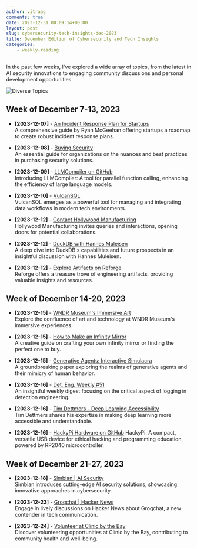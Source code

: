 ```yaml
---
author: vitraag
comments: true
date: 2023-12-31 00:09:14+00:00
layout: post
slug: cybersecurity-tech-insights-dec-2023
title: December Edition of Cybersecurity and Tech Insights
categories: 
    - weekly-reading
---
```

In the past few weeks, I've explored a wide array of topics, from the latest in AI security innovations to engaging community discussions and personal development opportunities.

![Diverse Topics](https://images.unsplash.com/photo-1454165804606-c3d57bc86b40?q=80&w=2070&auto=format&fit=crop&ixlib=rb-4.0.3)


## Week of December 7-13, 2023

- **[2023-12-07]** - [An Incident Response Plan for Startups](https://medium.com/starting-up-security/an-incident-response-plan-for-startups-26549596b914#.f7wkw8vrx)  
  A comprehensive guide by Ryan McGeehan offering startups a roadmap to create robust incident response plans.

- **[2023-12-08]** - [Buying Security](https://tldrsec.com/p/guides-buying-security?utm_medium=referral&utm_source=tldrsec.com)  
  An essential guide for organizations on the nuances and best practices in purchasing security solutions.

- **[2023-12-09]** - [LLMCompiler on GitHub](https://github.com/SqueezeAILab/LLMCompiler)  
  Introducing LLMCompiler: A tool for parallel function calling, enhancing the efficiency of large language models.

- **[2023-12-10]** - [VulcanSQL](https://vulcansql.com/)  
  VulcanSQL emerges as a powerful tool for managing and integrating data workflows in modern tech environments.

- **[2023-12-12]** - [Contact Hollywood Manufacturing](http://hollywoodmfg.com/contact-us/)  
  Hollywood Manufacturing invites queries and interactions, opening doors for potential collaborations.

- **[2023-12-12]** - [DuckDB with Hannes Muleisen](https://softwareengineeringdaily.com/2022/03/18/duckdb-with-hannes-muleisen/)  
  A deep dive into DuckDB's capabilities and future prospects in an insightful discussion with Hannes Muleisen.

- **[2023-12-12]** - [Explore Artifacts on Reforge](https://www.reforge.com/artifacts?topics=engineering)  
  Reforge offers a treasure trove of engineering artifacts, providing valuable insights and resources.

## Week of December 14-20, 2023

- **[2023-12-15]** - [WNDR Museum's Immersive Art](https://wndrmuseum.com/about/)  
  Explore the confluence of art and technology at WNDR Museum's immersive experiences.

- **[2023-12-15]** - [How to Make an Infinity Mirror](https://www.twowaymirrors.com/infinity-mirror/)  
  A creative guide on crafting your own infinity mirror or finding the perfect one to buy.

- **[2023-12-15]** - [Generative Agents: Interactive Simulacra](https://arxiv.org/abs/2304.03442)  
  A groundbreaking paper exploring the realms of generative agents and their mimicry of human behavior.

- **[2023-12-16]** - [Det. Eng. Weekly #51](https://www.detectionengineering.net/p/det-eng-weekly-51-oh-the-logging)  
  An insightful weekly digest focusing on the critical aspect of logging in detection engineering.

- **[2023-12-16]** - [Tim Dettmers - Deep Learning Accessibility](https://timdettmers.com/)  
  Tim Dettmers shares his expertise in making deep learning more accessible and understandable.

- **[2023-12-16]** - [HackyPi Hardware on GitHub](https://github.com/sbcshop/HackyPi-Hardware)
HackyPi: A compact, versatile USB device for ethical hacking and programming education, powered by RP2040 microcontroller.

## Week of December 21-27, 2023

- **[2023-12-18]** - [Simbian | AI Security](https://simbian.ai/)  
  Simbian introduces cutting-edge AI security solutions, showcasing innovative approaches in cybersecurity.

- **[2023-12-23]** - [Groqchat | Hacker News](https://news.ycombinator.com/item?id=38739199)  
  Engage in lively discussions on Hacker News about Groqchat, a new contender in tech communication.

- **[2023-12-24]** - [Volunteer at Clinic by the Bay](https://www.clinicbythebay.org/volunteer)  
  Discover volunteering opportunities at Clinic by the Bay, contributing to community health and well-being.

